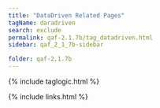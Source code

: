```yaml
---
title: "DataDriven Related Pages"
tagName: daradriven
search: exclude
permalink: qaf-2.1.7b/tag_datadriven.html
sidebar: qaf_2_1_7b-sidebar

folder: qaf-2.1.7b
---
```

{% include taglogic.html %}

{% include links.html %}
